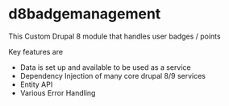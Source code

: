# d8badgemanagement
This Custom Drupal 8 module that handles user badges / points

Key features are
- Data is set up and available to be used as a service
- Dependency Injection of many core drupal 8/9 services
- Entity API
- Various Error Handling
